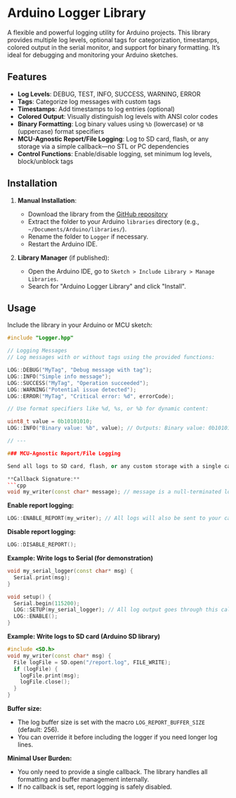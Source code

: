 # Arduino Logger Library

A flexible and powerful logging utility for Arduino projects. This library provides multiple log levels, optional tags for categorization, timestamps, colored output in the serial monitor, and support for binary formatting. It’s ideal for debugging and monitoring your Arduino sketches.

## Features

- **Log Levels**: DEBUG, TEST, INFO, SUCCESS, WARNING, ERROR
- **Tags**: Categorize log messages with custom tags
- **Timestamps**: Add timestamps to log entries (optional)
- **Colored Output**: Visually distinguish log levels with ANSI color codes
- **Binary Formatting**: Log binary values using `%b` (lowercase) or `%B` (uppercase) format specifiers
- **MCU-Agnostic Report/File Logging**: Log to SD card, flash, or any storage via a simple callback—no STL or PC dependencies
- **Control Functions**: Enable/disable logging, set minimum log levels, block/unblock tags

## Installation

1. **Manual Installation**:
   - Download the library from the [GitHub repository](https://github.com/fahara02/Logger) 
   - Extract the folder to your Arduino `libraries` directory (e.g., `~/Documents/Arduino/libraries/`).
   - Rename the folder to `Logger` if necessary.
   - Restart the Arduino IDE.

2. **Library Manager** (if published):
   - Open the Arduino IDE, go to `Sketch > Include Library > Manage Libraries`.
   - Search for "Arduino Logger Library" and click "Install".

## Usage

Include the library in your Arduino or MCU sketch:

```cpp
#include "Logger.hpp"

// Logging Messages
// Log messages with or without tags using the provided functions:

LOG::DEBUG("MyTag", "Debug message with tag");
LOG::INFO("Simple info message");
LOG::SUCCESS("MyTag", "Operation succeeded");
LOG::WARNING("Potential issue detected");
LOG::ERROR("MyTag", "Critical error: %d", errorCode);

// Use format specifiers like %d, %s, or %b for dynamic content:

uint8_t value = 0b10101010;
LOG::INFO("Binary value: %b", value); // Outputs: Binary value: 0b10101010

// ---

### MCU-Agnostic Report/File Logging

Send all logs to SD card, flash, or any custom storage with a single callback. No STL required!

**Callback Signature:**
```cpp
void my_writer(const char* message); // message is a null-terminated log line (with newline)
```

**Enable report logging:**
```cpp
LOG::ENABLE_REPORT(my_writer); // All logs will also be sent to your callback
```
**Disable report logging:**
```cpp
LOG::DISABLE_REPORT();
```

**Example: Write logs to Serial (for demonstration)**
```cpp
void my_serial_logger(const char* msg) {
  Serial.print(msg);
}

void setup() {
  Serial.begin(115200);
  LOG::SETUP(my_serial_logger); // All log output goes through this callback
  LOG::ENABLE();
}
```

**Example: Write logs to SD card (Arduino SD library)**
```cpp
#include <SD.h>
void my_writer(const char* msg) {
  File logFile = SD.open("/report.log", FILE_WRITE);
  if (logFile) {
    logFile.print(msg);
    logFile.close();
  }
}
```

**Buffer size:**
- The log buffer size is set with the macro `LOG_REPORT_BUFFER_SIZE` (default: 256).
- You can override it before including the logger if you need longer log lines.

**Minimal User Burden:**
- You only need to provide a single callback. The library handles all formatting and buffer management internally.
- If no callback is set, report logging is safely disabled.